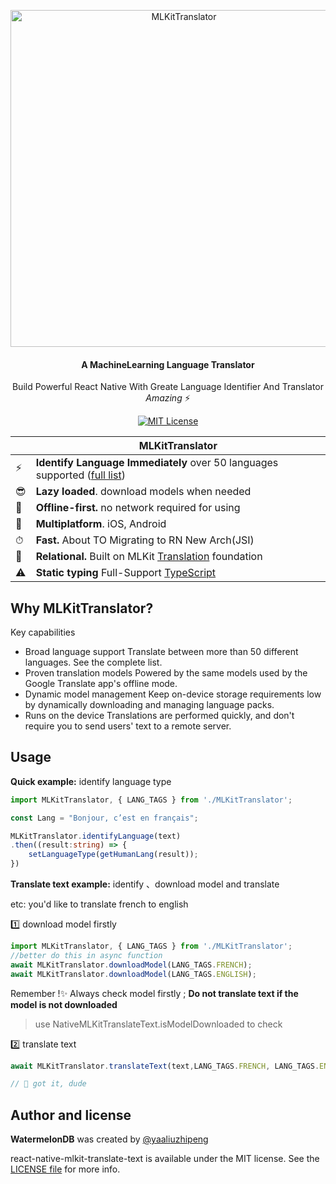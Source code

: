 <p align="center">
  <img src="https://github.com/yaaliuzhipeng/react-native-mlkit-translate-text/blob/main/raw/logo.png" alt="MLKitTranslator" width="539" />
</p>

<h4 align="center">
  A MachineLearning Language Translator
</h4>

<p align="center">
  Build Powerful React Native With Greate Language Identifier And Translator <em>Amazing</em> ⚡️
</p>

<p align="center">
  <a href="https://github.com/yaaliuzhipeng/react-native-mlkit-translate-text">
    <img src="https://img.shields.io/badge/License-MIT-blue.svg" alt="MIT License">
  </a>
</p>

|   | MLKitTranslator |
| - | ------------ |
| ⚡️ | **Identify Language Immediately** over 50 languages supported ([full list](https://developers.google.com/ml-kit/language/translation/translation-language-support)) |
| 😎 | **Lazy loaded**. download models when needed |
| 🔄 | **Offline-first.** no network required for using |
| 📱 | **Multiplatform**. iOS, Android |
| ⏱ | **Fast.** About TO Migrating to RN New Arch(JSI) |
| 🔗 | **Relational.** Built on MLKit [Translation](https://developers.google.com/ml-kit/language/translation) foundation |
| ⚠️ | **Static typing** Full-Support [TypeScript](https://typescriptlang.org) |

## Why MLKitTranslator?

Key capabilities

- Broad language support Translate between more than 50 different languages. See the complete list.
- Proven translation models Powered by the same models used by the Google Translate app's offline mode.
- Dynamic model management Keep on-device storage requirements low by dynamically downloading and managing language packs.
- Runs on the device Translations are performed quickly, and don't require you to send users' text to a remote server.

## Usage

**Quick example:** identify language type

```typescript
import MLKitTranslator, { LANG_TAGS } from './MLKitTranslator';

const Lang = "Bonjour, c’est en français";

MLKitTranslator.identifyLanguage(text)
.then((result:string) => {
	setLanguageType(getHumanLang(result));
})

```
**Translate text example:** identify 、download model and translate

etc: you'd like to translate french to english

1️⃣ download model firstly
```js
import MLKitTranslator, { LANG_TAGS } from './MLKitTranslator';
//better do this in async function
await MLKitTranslator.downloadModel(LANG_TAGS.FRENCH);
await MLKitTranslator.downloadModel(LANG_TAGS.ENGLISH);
```
Remember !✨ Always check model firstly ; 
**Do not translate text if the model is not downloaded**

> use NativeMLKitTranslateText.isModelDownloaded to check

2️⃣ translate text
```js
await MLKitTranslator.translateText(text,LANG_TAGS.FRENCH, LANG_TAGS.ENGLISH);

// 🎉 got it, dude
```


## Author and license

**WatermelonDB** was created by [@yaaliuzhipeng](https://github.com/yaaliuzhipeng)

react-native-mlkit-translate-text is available under the MIT license. See the [LICENSE file](./LICENSE) for more info.